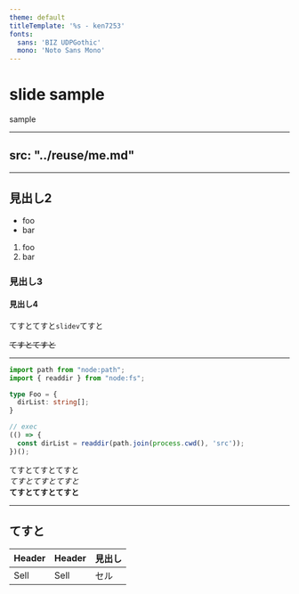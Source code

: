 ```yaml
---
theme: default
titleTemplate: '%s - ken7253'
fonts:
  sans: 'BIZ UDPGothic'
  mono: 'Noto Sans Mono'
---
```


# slide sample

sample

---
src: "../reuse/me.md"
---

---

## 見出し2

- foo
- bar

1. foo
2. bar

### 見出し3

#### 見出し4

てすとてすと`slidev`てすと

~~てすとてすと~~

---

```ts
import path from "node:path";
import { readdir } from "node:fs";

type Foo = {
  dirList: string[];
}

// exec
(() => {
  const dirList = readdir(path.join(process.cwd(), 'src'));
})();
```

てすとてすとてすと  
*てすとてすとてすと*  
**てすとてすとてすと**

---

## てすと

| Header | Header | 見出し |
| ------ | ------ | ------ |
| Sell   | Sell   | セル   |
